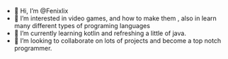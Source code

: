 - 👋 Hi, I’m @Fenixlix
- 👀 I’m interested in video games, and how to make them , also in learn many different types of programing languages
- 🌱 I’m currently learning kotlin and refreshing a little of java.
- 💞️ I’m looking to collaborate on lots of projects and become a top notch programmer.

